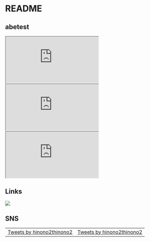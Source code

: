 # README

## abetest

<iframe src="https://www.youtube.com/embed/?list=UUWoiNwdr7EEjgs2waxe_QpA"></iframe>
<iframe src="https://www.youtube.com/embed/?list=UUnjKWUK2t5QJYfeqqilhJhQ"></iframe>
<iframe src="https://www.youtube.com/embed/?list=UUd6MoB9NC6uYN2grvUNT-Zg"></iframe>

## Links
<a href="https://kws-cloud-tech.com/courses/speciality" target="_blank" rel="noopener noreferrer"><img src="https://img.shields.io/badge/CloudTech-0033FF.svg?style=flat-square"></a>

## SNS
<table>
  <tbody>
    <tr>
      <td align="center"><a class="twitter-timeline" data-width="350" data-height="600" data-theme="light" href="https://twitter.com/hinono2thinono2?ref_src=twsrc%5Etfw">Tweets by hinono2thinono2</a> <script async src="https://platform.twitter.com/widgets.js" charset="utf-8"></script></td>
      <td align="center"><a class="twitter-timeline" data-width="350" data-height="600" data-theme="light" href="https://twitter.com/hinono2thinono2?ref_src=twsrc%5Etfw">Tweets by hinono2thinono2</a> <script async src="https://platform.twitter.com/widgets.js" charset="utf-8"></script></td>
    </tr>
  </tbody>
</table>
